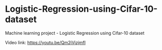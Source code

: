 # Logistic-Regression-using-Cifar-10-dataset
Machine learning project - Logistic Regression using Cifar-10 dataset

Video link: https://youtu.be/Qm2jVjzjmfI
